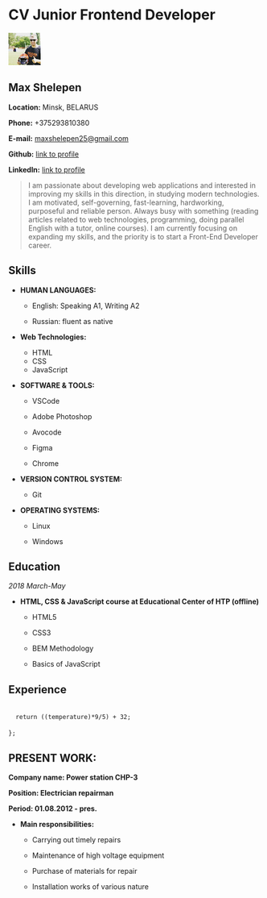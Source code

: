 # CV Junior Frontend Developer
![Photo](cv.png)
## Max Shelepen

**Location:** Minsk, BELARUS

**Phone:** +375293810380

**E-mail:** maxshelepen25@gmail.com

**Github:** [link to profile](https://github.com/MaxShelepen)

**LinkedIn:** [link to profile](https://www.linkedin.com/in/max-shelepen-4197b7153/)

> I am passionate about developing web applications and interested in improving my skills in this direction, in studying modern technologies. I am motivated, self-governing, fast-learning, hardworking, purposeful and reliable person. Always busy with something (reading articles related to web technologies, programming, doing parallel English with a tutor, online courses). I am currently focusing on expanding my skills, and the priority is to start a Front-End Developer career.

## Skills

+ **HUMAN LANGUAGES:**


  * English: Speaking A1, Writing A2

   * Russian: fluent as native




+ **Web Technologies:**    
   * HTML
   * CSS
   * JavaScript

+ **SOFTWARE & TOOLS:**
  
  * VSCode

  * Adobe Photoshop

  * Avocode

  * Figma

   * Chrome
  
+ **VERSION CONTROL SYSTEM:**

   * Git

+ **OPERATING SYSTEMS:**

  * Linux

  * Windows

 ## Education

*2018 March-May*
+ **HTML, CSS & JavaScript course at Educational Center of HTP (offline)** 
  
   * HTML5

   * CSS3

    * BEM Methodology

    * Basics of JavaScript


## Experience


``` function warmup(temperature) {

  return ((temperature)*9/5) + 32;

};
```


## PRESENT WORK:

 **Company name: Power station CHP-3**

 **Position: Electrician repairman**

 **Period: 01.08.2012 - pres.**

 + **Main responsibilities:**


   * Carrying out timely repairs

    *  Maintenance of high voltage equipment

    *  Purchase of materials for repair

    *  Installation works of various nature
